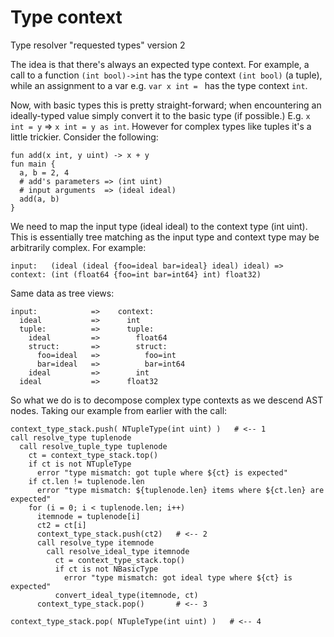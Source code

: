 # Type context

Type resolver
"requested types" version 2

The idea is that there's always an expected type context.
For example, a call to a function `(int bool)->int` has the type context `(int bool)` (a tuple),
while an assignment to a var e.g. `var x int = ` has the type context `int`.

Now, with basic types this is pretty straight-forward; when encountering an ideally-typed value
simply convert it to the basic type (if possible.) E.g. `x int = y` => `x int = y as int`.
However for complex types like tuples it's a little trickier. Consider the following:

    fun add(x int, y uint) -> x + y
    fun main {
      a, b = 2, 4
      # add's parameters => (int uint)
      # input arguments  => (ideal ideal)
      add(a, b)
    }

We need to map the input type (ideal ideal) to the context type (int uint).
This is essentially tree matching as the input type and context type may be arbitrarily
complex. For example:

    input:   (ideal (ideal {foo=ideal bar=ideal} ideal) ideal) =>
    context: (int (float64 {foo=int bar=int64} int) float32)

Same data as tree views:

    input:            =>    context:
      ideal           =>      int
      tuple:          =>      tuple:
        ideal         =>        float64
        struct:       =>        struct:
          foo=ideal   =>          foo=int
          bar=ideal   =>          bar=int64
        ideal         =>        int
      ideal           =>      float32

So what we do is to decompose complex type contexts as we descend AST nodes.
Taking our example from earlier with the call:

    context_type_stack.push( NTupleType(int uint) )   # <-- 1
    call resolve_type tuplenode
      call resolve_tuple_type tuplenode
        ct = context_type_stack.top()
        if ct is not NTupleType
          error "type mismatch: got tuple where ${ct} is expected"
        if ct.len != tuplenode.len
          error "type mismatch: ${tuplenode.len} items where ${ct.len} are expected"
        for (i = 0; i < tuplenode.len; i++)
          itemnode = tuplenode[i]
          ct2 = ct[i]
          context_type_stack.push(ct2)   # <-- 2
          call resolve_type itemnode
            call resolve_ideal_type itemnode
              ct = context_type_stack.top()
              if ct is not NBasicType
                error "type mismatch: got ideal type where ${ct} is expected"
              convert_ideal_type(itemnode, ct)
          context_type_stack.pop()       # <-- 3

    context_type_stack.pop( NTupleType(int uint) )   # <-- 4
